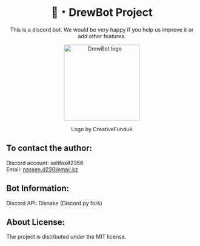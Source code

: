<h1 align="center">🦊・DrewBot Project</h1>
<p align="center">This is a discord bot. We would be very happy if you help us improve it or add other features.</p>

<p align="center">
<img width=200px src="https://media.discordapp.net/attachments/1012635564719230976/1105059223508881488/logopng.png?width=527&height=527" alt="DrewBot logo">
</p>
<p align="center">Logo by CreativeFunduk</p>

## To contact the author:
Discord account: seltfox#2356\
Email: nassen.d230@mail.kz

## Bot Information:
Discord API: Disnake (Discord.py fork)

## About License:
The project is distributed under the MIT license.
